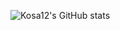 ![Kosa12's GitHub stats](https://github-readme-stats.vercel.app/api?username=kosa12&show_icons=true&theme=transparent)
